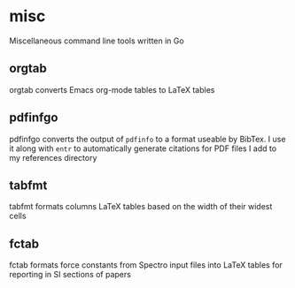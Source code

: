 # misc
Miscellaneous command line tools written in Go

## orgtab
orgtab converts Emacs org-mode tables to LaTeX tables

## pdfinfgo
pdfinfgo converts the output of `pdfinfo` to a format useable by BibTex. 
I use it along with `entr` to automatically generate citations for PDF
files I add to my references directory

## tabfmt
tabfmt formats columns LaTeX tables based on the width of their widest cells

## fctab
fctab formats force constants from Spectro input files into LaTeX
tables for reporting in SI sections of papers